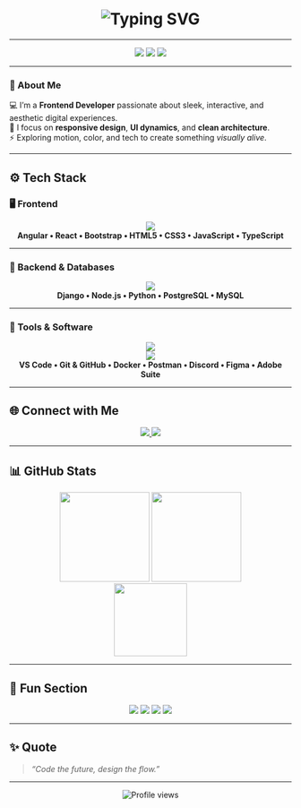 <!-- ⚡ GitHub Profile README -->

<h1 align="center">
  <img src="https://readme-typing-svg.herokuapp.com?font=Fira+Code&weight=600&size=28&pause=1000&color=00F5FF&center=true&vCenter=true&width=700&lines=Hi+there+👋+I'm+Kuro;Frontend+Developer+%7C+Tech+Explorer;Building+Aesthetic+Web+Experiences" alt="Typing SVG" />
</h1>

---

<p align="center">
  <img src="https://img.shields.io/badge/Focus-Frontend_Development-00F5FF?style=for-the-badge&logo=codepen&logoColor=white"/>
  <img src="https://img.shields.io/badge/Style-Dark_Neon-9400FF?style=for-the-badge&logo=tailwindcss&logoColor=white"/>
  <img src="https://img.shields.io/badge/Workflow-Creative_&_Clean-FF00FF?style=for-the-badge&logo=visualstudiocode&logoColor=white"/>
</p>

---

### 🧠 About Me
💻 I’m a **Frontend Developer** passionate about sleek, interactive, and aesthetic digital experiences.  
🧩 I focus on **responsive design**, **UI dynamics**, and **clean architecture**.  
⚡ Exploring motion, color, and tech to create something *visually alive*.  

---

## ⚙️ Tech Stack

### 🖥️ Frontend
<p align="center">
  <img src="https://skillicons.dev/icons?i=angular,react,bootstrap,html,css,js,ts" />
  <br/>
  <b>Angular • React • Bootstrap • HTML5 • CSS3 • JavaScript • TypeScript</b>
</p>

---

### 🧱 Backend & Databases
<p align="center">
  <img src="https://skillicons.dev/icons?i=django,nodejs,python,postgres,mysql" />
  <br/>
  <b>Django • Node.js • Python • PostgreSQL • MySQL</b>
</p>

---

### 🧩 Tools & Software
<p align="center">
  <img src="https://skillicons.dev/icons?i=vscode,git,github,docker,postman" />
  <br/>
  <img src="https://skillicons.dev/icons?i=discord,figma,ae,ps" />
  <br/>
  <b>VS Code • Git & GitHub • Docker • Postman • Discord • Figma • Adobe Suite</b>
</p>

---

## 🌐 Connect with Me

<p align="center">
  <a href="https://github.com/K1yotakaaa" target="_blank">
    <img src="https://img.shields.io/badge/GitHub-0D1117?style=for-the-badge&logo=github&logoColor=white" />
  </a>
  <a href="https://www.linkedin.com/in/kuroli" target="_blank">
    <img src="https://img.shields.io/badge/LinkedIn-0077B5?style=for-the-badge&logo=linkedin&logoColor=white" />
  </a>
</p>

---

## 📊 GitHub Stats

<div align="center">
  <img src="https://github-readme-stats.vercel.app/api?username=K1yotakaaa&show_icons=true&theme=tokyonight&hide_border=true" height="160"/>
  <img src="https://github-readme-streak-stats.herokuapp.com/?user=K1yotakaaa&theme=tokyonight&hide_border=true" height="160"/>
  <br/>
  <img src="https://github-readme-stats.vercel.app/api/top-langs/?username=K1yotakaaa&layout=compact&theme=tokyonight&hide_border=true" height="130"/>
</div>

---

## 🧬 Fun Section

<p align="center">
  <img src="https://img.shields.io/badge/Editor-VSCode-007ACC?style=flat-square&logo=visualstudiocode&logoColor=white" />
  <img src="https://img.shields.io/badge/OS-Windows_11-00A4EF?style=flat-square&logo=windows&logoColor=white" />
  <img src="https://img.shields.io/badge/Discord-Always_On-5865F2?style=flat-square&logo=discord&logoColor=white" />
  <img src="https://img.shields.io/badge/Coffee-Fuel-FFDD00?style=flat-square&logo=buymeacoffee&logoColor=black" />
</p>

---

## ✨ Quote
> *“Code the future, design the flow.”*

---

<p align="center">
  <img src="https://komarev.com/ghpvc/?username=K1yotakaaa&color=00F5FF&style=flat-square" alt="Profile views" />
</p>
